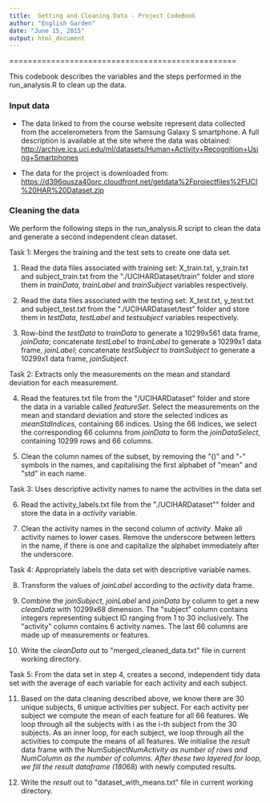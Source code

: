 ```yaml
---
title:  Getting and Cleaning Data - Project CodeBook 
author: "English Garden"
date: "June 15, 2015"
output: html_document
---
```

=================================================


This codebook describes the variables and the steps performed in the run_analysis.R to clean up the data. 

### Input data
* The data linked to from the course website represent data collected from the accelerometers from the Samsung Galaxy S smartphone. A full description is available at the site where the data was obtained:  
http://archive.ics.uci.edu/ml/datasets/Human+Activity+Recognition+Using+Smartphones 

* The data for the project is downloaded from:  
https://d396qusza40orc.cloudfront.net/getdata%2Fprojectfiles%2FUCI%20HAR%20Dataset.zip  

### Cleaning the data

We perform the following steps in the run_analysis.R script to clean the data and generate a second independent clean dataset. 

Task 1: Merges the training and the test sets to create one data set.

 1. Read the data files associated with training set: X_train.txt, y_train.txt and subject_train.txt from the "./UCIHARDataset/train" folder and store them in *trainData*, *trainLabel* and *trainSubject* variables respectively.   
 
 2. Read the data files associated with the testing set: X_test.txt, y_test.txt and subject_test.txt from the "./UCIHARDataset/test" folder and store them in *testData*, *testLabel* and *testsubject* variables respectively.  
 
 3. Row-bind the *testData* to *trainData* to generate a 10299x561 data frame, *joinData*; concatenate *testLabel* to *trainLabel* to generate a 10299x1 data frame, *joinLabel*; concatenate *testSubject* to *trainSubject* to generate a 10299x1 data frame, *joinSubject*.  
 
Task 2: Extracts only the measurements on the mean and standard deviation for each measurement. 
 
 4. Read the features.txt file from the "/UCIHARDataset" folder and store the data in a variable called *featureSet*. Select the measurements on the mean and standard deviation and store the selected indices as *meanStdIndices*, containing 66 indices. Using the 66 indices, we select the corresponding 66 columns from *joinData* to form the *joinDataSelect*, containing 10299 rows and 66 columns. 
 
 5. Clean the column names of the subset, by removing the "()" and "-" symbols in the names, and capitalising the first alphabet of "mean" and "std" in each name.   
 
 Task 3: Uses descriptive activity names to name the activities in the data set
 
 6. Read the activity_labels.txt file from the "./UCIHARDataset"" folder and store the data in a *activity* variable. 
 
 7. Clean the activity names in the second column of *activity*. Make all activity names to lower cases. Remove the underscore between letters in the name, if there is one and capitalize the alphabet immediately after the underscore.  
 
 Task 4: Appropriately labels the data set with descriptive variable names. 
 
 8. Transform the values of *joinLabel* according to the *activity* data frame.  
 
 9. Combine the *joinSubject*, *joinLabel* and *joinData* by column to get a new *cleanData* with 10299x68 dimension. The "subject" column contains integers representing subject ID ranging from 1 to 30 inclusively. The "activity" column contains 6 activity names. The last 66 columns are made up of measurements or features.  
 
 10. Write the *cleanData* out to "merged_cleaned_data.txt" file in current working directory.  

Task 5: From the data set in step 4, creates a second, independent tidy data set with the average of each variable for each activity and each subject.

 11. Based on the data cleaning described above, we know there are 30 unique subjects, 6 unique activities per subject. For each activity per subject we compute the mean of each feature for all 66 features. We loop through all the subjects with i as the i-th subject from the 30 subjects. As an inner loop, for each subject, we loop through all the activities to compute the means of all features. We initialise the *result* data frame with the NumSubject*NumActivity as number of rows and NumColumn as the number of columns. After these two layered for loop, we fill the *result* dataframe (180*68) with newly computed results.
 
 12. Write the *result* out to "dataset_with_means.txt" file in current working directory. 